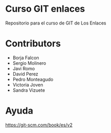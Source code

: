 # Curso GIT enlaces
Repositorio para el curso de GIT de Los Enlaces

# Contributors
* Borja Falcon
* Sergio Molinero
* Javi Romo
* David Perez
* Pedro Monteagudo
* Victoria Joven
* Sandra Vizuete

# Ayuda
https://git-scm.com/book/es/v2
